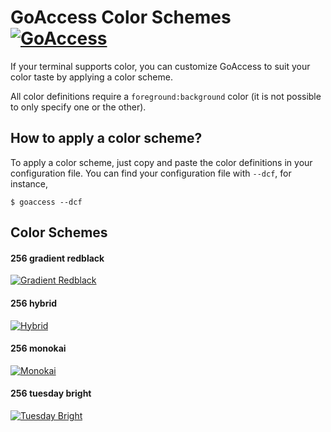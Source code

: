 GoAccess Color Schemes [![GoAccess](https://goaccess.io/badge?schemes)](http://goaccess.io)
========

If your terminal supports color, you can customize GoAccess to suit your color
taste by applying a color scheme.

All color definitions require a `foreground:background` color (it is not possible
to only specify one or the other).

## How to apply a color scheme? ##
To apply a color scheme, just copy and paste the color definitions in your
configuration file. You can find your configuration file with `--dcf`, for
instance,

    $ goaccess --dcf

## Color Schemes ##

#### 256 gradient redblack ####
[![Gradient Redblack](https://goaccess.io/colors/256_gradient_redblack.png?20160514)](https://github.com/allinurl/goaccess-colors/blob/master/colors/256_gradient_redblack.conf)

#### 256 hybrid ####
[![Hybrid](https://goaccess.io/colors/256_hybrid.png?20160514)](https://github.com/allinurl/goaccess-colors/blob/master/colors/256_hybrid.conf)

#### 256 monokai ####
[![Monokai](https://goaccess.io/colors/256_monokai.png?20160514)](https://github.com/allinurl/goaccess-colors/blob/master/colors/256_monokai.conf)

#### 256 tuesday bright ####
[![Tuesday Bright](https://goaccess.io/colors/256_tuesday_bright.png?20160517)](https://github.com/allinurl/goaccess-colors/blob/master/colors/256_tuesday_bright.conf)

